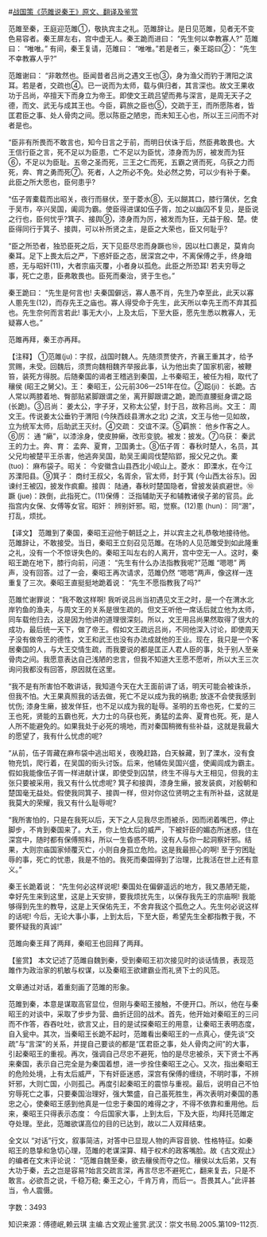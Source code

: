 #[战国策《范雎说秦王》原文、翻译及鉴赏](https://www.vrrw.net/wx/14034.html)

范雎至秦，王庭迎范雎①，敬执宾主之礼。范雎辞让。是日见范雎，见者无不变色易容者。秦王屏左右，宫中虚无人。秦王跪而进曰： “先生何以幸教寡人?” 范雎曰： “唯唯。” 有间，秦王复请，范雎曰： “唯唯。”若是者三，秦王跽曰②： “先生不幸教寡人乎?”

范雎谢曰： “非敢然也。臣闻昔者吕尚之遇文王也③，身为渔父而钓于渭阳之滨耳。若是者，交疏也④。已一说而为太师，载与俱归者，其言深也。故文王果收功于吕尚，卒擅天下而身立为帝王。即使文王疏吕望而弗与深言，是周无天子之德，而文、武无与成其王也。今臣，羁旅之臣也⑤，交疏于王，而所愿陈者，皆匡君臣之事、处人骨肉之间。愿以陈臣之陋忠，而未知王心也，所以王三问而不对者是也。

“臣非有所畏而不敢言也，知今日言之于前，而明日伏诛于后，然臣弗敢畏也。大王信行臣之言，死不足以为臣患，亡不足以为臣忧，漆身而为厉，被发而为狂⑥，不足以为臣耻。五帝之圣而死，三王之仁而死，五霸之贤而死，乌获之力而死，奔、育之勇而死⑦。死者，人之所必不免。处必然之势，可以少有补于秦。此臣之所大愿也，臣何患乎?

“伍子胥橐载而出昭关，夜行而昼伏，至于菱水⑧，无以餬其口，膝行蒲伏，乞食于吴市，卒兴吴国，阖闾为霸。使臣得进谋如伍子胥，加之以幽囚不复见，是臣说之行也，臣何忧乎?箕子、接舆⑨，漆身而为厉，被发而为狂，无益于殷、楚。使臣得同行于箕子、接舆，可以补所贤之主，是臣之大荣也，臣又何耻乎?

“臣之所恐者，独恐臣死之后，天下见臣尽忠而身蹶也⑩，因以杜口裹足，莫肯向秦耳。足下上畏太后之严，下惑奸臣之态，居深宫之中，不离保傅之手，终身暗惑，无与昭奸(11)，大者宗庙灭覆，小者身以孤危。此臣之所恐耳! 若夫穷辱之事，死亡之患，臣弗敢畏也。臣死而秦治，贤于生也。”

秦王跪曰： “先生是何言也! 夫秦国僻远，寡人愚不肖，先生乃幸至此，此天以寡人慁先生(12)，而存先王之庙也。寡人得受命于先生，此天所以幸先王而不弃其孤也。先生奈何而言若此! 事无大小，上及太后，下至大臣，愿先生悉以教寡人，无疑寡人也。”

范雎再拜，秦王亦再拜。



【注释】 ①范雎(ju)：字叔，战国时魏人。先随须贾使齐，齐襄王重其才，给予赏赐，未受。回魏后，须贾向魏相魏齐举报此事，认为他出卖了国家机密，被鞭笞，装死方得脱。后随秦国的谒者王稽逃到秦国，上书秦昭王，被任为相，取代了穰侯 (昭王之舅父)。王： 秦昭王，公元前306—251年在位。②跽(ji)： 长跪。古人常以两膝着地、臀部贴紧脚跟谓之坐，离开脚跟谓之跪，跪而直腰挺身谓之跽 (长跪)。③吕尚： 姜太公，字子牙，又称太公望，封于吕，故称吕尚。文王： 周文王。传说姜太公垂钓于渭阳 (今陕西歧县渭水之北) 之滨，文王与他一见如故，立为统军太师，后助武王灭纣。④交疏： 交谊不深。⑤羁旅： 他乡作客之人。⑥厉： 通 “癞”，以漆涂身，使皮肿癞，改形变貌。被发：披发。⑦乌获： 秦武王的力士。奔、育： 孟奔、夏育，卫国勇士。⑧伍子胥： 春秋时楚人，名员，其父兄均被楚平王杀害，他逃奔吴国，助吴王阖闾伐楚陷郢，报父兄之仇。橐(tuo)： 麻布袋子。昭关： 今安徽含山县西北小岘山上。菱水： 即溧水，在今江苏溧阳县。⑨箕子： 商纣王叔父，名胥余，官太师，封于箕 (今山西太谷东)。因谏纣王被囚，披发作疯癫。接舆： 陆通，春秋时楚国隐者，曾披发装疯避世。⑩蹶 (jue)：跌倒，此指死亡。(11)保傅： 泛指辅助天子和辅教诸侯子弟的官员。此指宫内女保、女傅等女官。昭奸： 辨别奸邪。昭，觉察。(12)慁 (hun)： 同“溷”，打乱，烦扰。

【译文】 范雎到了秦国，秦昭王迎他于朝廷之上，并以宾主之礼恭敬地接待他。范雎辞让，不敢接受。当日，秦昭王立刻召见范雎。在场的人见范雎受到如此隆重之礼，没有一个不惊讶失色的。秦昭王叫左右的人离开，宫中空无一人。这时，秦昭王跪在地下，膝行向前，问道： “先生有什么办法指教我呢?”范雎 “嗯嗯” 两声，没有回答。过了一会，秦昭王再次请求，范雎仍然 “嗯嗯”两声，像这样一连重复了三次。秦昭王直挺挺地跪着说： “先生不愿指教我了吗?”

范雎忙谢罪说： “我不敢这样啊! 我听说吕尚当初遇见文王之时，是一个在渭水北岸钓鱼的渔夫，与周文王的关系是很生疏的。但文王听他一席话后就立他为太师，同车载他归去，这是因为他讲的道理很深刻。所以，文王用吕尚果然取得了很大的成功，最后统一天下，做了帝王。假如文王疏远吕尚，不同他深入讨论，即使周天子没有做帝王的德性，文王和武王也没有办法成就他的王业。现在，我只是一个客居秦国的人，与大王交情生疏，而我要说的都是匡正人君人臣的事，处于别人至亲骨肉之间。我愿意表达自己浅陋的忠言，但我不知道大王愿不愿听，所以大王三次询问我都没有回答，原因就在这里。

“我不是有所害怕不敢讲话，我知道今天在大王面前讲了话，明天可能会被诛杀，但我不怕。大王果真照我的话去做，死亡不足以成为我的祸患; 放逐不会使我感到忧伤; 漆身生癞，披发佯狂，也不足以成为我的耻辱。圣明的五帝也死，仁爱的三王也死，贤能的五霸也死，大力士的乌获也死，勇猛的孟奔、夏育也死。死，是人人所不能避免的。如果我处于必死的境地，而对秦国稍微有些补益，这就是我最大的愿望了，我有什么忧虑的呢?

“从前，伍子胥藏在麻布袋中逃出昭关，夜晚赶路，白天躲藏，到了溧水，没有食物充饥，爬行着，在吴国的街头讨饭。后来，他辅佐吴国兴盛，使阖闾成为霸主。假如我能像伍子胥一样进献计谋，即使受到囚禁，终生不得与大王相见，但我的主张只要被采用，我又有什么忧虑呢? 箕子和接舆，漆身生癞，披发装疯，对殷朝和楚国毫无益处。假使我同箕子、接舆一样，但对你这位贤明之主有所补益，这就是我莫大的荣耀，我又有什么耻辱呢?

“我所害怕的，只是在我死以后，天下之人见我尽忠而被杀，因而闭着嘴巴，停止脚步，不肯到秦国来了。大王，你上怕太后的威严，下被奸臣的媚态所迷惑，住在深宫中，随时都有保傅照料，所以一生昏惑不明，没有人与你一起洞察奸邪。结果，大则宗庙国家倾覆灭亡，小则自身孤立危险。这是我最担心的啊! 至于穷困耻辱的事，死亡的忧患，我是不怕的。我死而秦国得到了治理，比我活在世上还有意义。”

秦王长跪着说： “先生何必这样说呢! 秦国处在偏僻遥远的地方，我又愚陋无能，幸好先生来到这里，这是上天安排，要我烦扰先生，以保存我先王的宗庙啊! 我能够得到先生的教导，这是上天保佑先王，不舍弃我这个孤危之人。先生何必说这样的话呢! 今后，无论大事小事，上到太后，下至大臣，希望先生全都指教于我，不要怀疑我的真诚!”

范雎向秦王拜了两拜，秦昭王也回拜了两拜。

【鉴赏】 本文记述了范雎自魏到秦，受到秦昭王初次接见时的谈话情景，表现范雎作为政治家的机敏与权谋，以及秦昭王欲建霸业而礼贤下士的风范。

文章通过对话，着重刻画了范雎的形象。

范雎到秦，本意是谋取高官显位，但刚与秦昭王接触，不便开口。所以，他在与秦昭王的对谈中，采取了步步为营、曲折迂回的战术。首先，他开始对秦昭王的三问而不作答，吞吞吐吐，欲言又止，目的是试探秦昭王的用意，让秦昭王表明态度，自入瓮中。其次，当秦昭王长跪不起时，范雎看出秦昭王的一点真心，便先谈“交疏”与“言深”的关系，并提自己要谈的都是“匡君臣之事，处人骨肉之间”的大事，引起秦昭王的重视。再次，强调自己尽忠不避死，怕的是尽忠被杀，天下贤士不再来秦国，表示自己完全是为秦国着想，进一步拴住秦昭王之心。又次，指出秦昭王的危险处境，上有太后威严，下有奸臣迷惑，深宫有保傅的缠绕，不明时事，不辨奸邪，大则亡国，小则孤己。再度引起秦昭王的震惊与重视。最后，说明自己不怕穷辱死亡之事，只要秦国治理好，强大繁盛，自己虽死胜生，再次表明对秦国的愚忠之心，使秦昭王感到他真是一位忠于秦国的难得之才，不得不依靠和重用他。后来，秦昭王只得表示态度： 今后国家大事，上到太后，下及大臣，均拜托范雎定夺处理。至此，范雎欲谋高位的目的已达到，故以二人双拜结束。

全文以 “对话”行文，叙事简洁，对答中已显现人物的声容音貌、性格特征。如秦昭王的恳挚和急切心理，范雎的老谋深算、精于权术的政客嘴脸。故《古文观止》 的编者在文末评论说： “范雎自魏至秦，欲去穰侯而夺之位。穰侯以太后弟，又有大功于秦，去之岂是容易?始言交疏言深，再言尽忠不避死亡，翻来复去，只是不敢言。必欲吾之说，千稳万稳; 秦王之心，千肯万肯，而后一。吾畏其人。”此评甚当，令人震慑。

字数：3493

知识来源：傅德岷,赖云琪 主编.古文观止鉴赏.武汉：崇文书局.2005.第109-112页.

